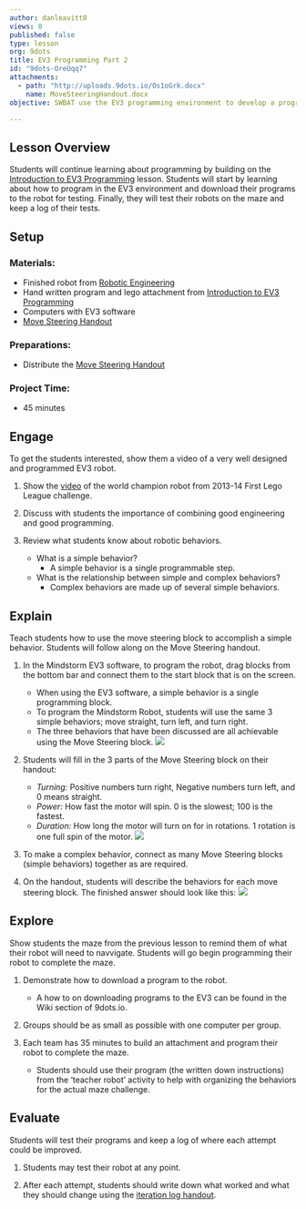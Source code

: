 ```yaml
---
author: danleavitt0
views: 0
published: false
type: lesson
org: 9dots
title: EV3 Programming Part 2
id: "9dots-OreUqq7"
attachments: 
  - path: "http://uploads.9dots.io/Os1oGrk.docx"
    name: MoveSteeringHandout.docx
objective: SWBAT use the EV3 programming environment to develop a program for their robot that can guide it through a maze.

---
```


## Lesson Overview
Students will continue learning about programming by building on the [Introduction to EV3 Programming](http://www.9dots.io/9dots/OiQXe4e) lesson. Students will start by learning about how to program in the EV3 environment and download their programs to the robot for testing. Finally, they will test their robots on the maze and keep a log of their tests. 

## Setup

### Materials:

- Finished robot from [Robotic Engineering](http://www.9dots.io/9dots/OJ8iMiY)
- Hand written program and lego attachment from [Introduction to EV3 Programming](http://www.9dots.io/9dots/OiQXe4e)
- Computers with EV3 software
- [Move Steering Handout](http://uploads.9dots.io/Os1oGrk.docx)

### Preparations:

- Distribute the [Move Steering Handout](http://uploads.9dots.io/Os1oGrk.docx)

### Project Time:

- 45 minutes

## Engage
To get the students interested, show them a video of a very well designed and programmed EV3 robot.

1. Show the [video](https://www.youtube.com/watch?v=wzDjg595AiU) of the world champion robot from 2013-14 First Lego League challenge.

2. Discuss with students the importance of combining good engineering and good programming.

3. Review what students know about robotic behaviors.
	- What is a simple behavior?
    	- A simple behavior is a single programmable step.
    - What is the relationship between simple and complex behaviors?
    	- Complex behaviors are made up of several simple behaviors.

## Explain 
Teach students how to use the move steering block to accomplish a simple behavior. Students will follow along on the Move Steering handout.

1. In the Mindstorm EV3 software, to program the robot, drag blocks from the bottom bar and connect them to the start block that is on the screen. 
	- When using the EV3 software, a simple behavior is a single programming block.
	- To program the Mindstorm Robot, students will use the same 3 simple behaviors; move straight, turn left, and turn right. 
	- The three behaviors that have been discussed are all achievable using the Move Steering block.
![](http://uploads.9dots.io/OiQbdRA_md.jpg) 

2. Students will fill in the 3 parts of the Move Steering block on their handout:
	- *Turning:* Positive numbers turn right, Negative numbers turn left, and 0 means straight.
	- *Power:* How fast the motor will spin. 0 is the slowest; 100 is the fastest.
	- *Duration:* How long the motor will turn on for in rotations. 1 rotation is one full spin of the motor.
![](http://uploads.9dots.io/OiQc16D_md.jpg) 

3. To make a complex behavior, connect as many Move Steering blocks (simple behaviors) together as are required.

4. On the handout, students will describe the behaviors for each move steering block. The finished answer should look like this:
![](http://uploads.9dots.io/OiQcewv_md.jpg) 

## Explore
Show students the maze from the previous lesson to remind them of what their robot will need to navvigate. Students will go begin programming their robot to complete the maze.

1. Demonstrate how to download a program to the robot. 
	- A how to on downloading programs to the EV3 can be found in the Wiki section of 9dots.io.

2. Groups should be as small as possible with one computer per group. 

3. Each team has 35 minutes to build an attachment and program their robot to complete the maze. 
	- Students should use their program (the written down instructions) from the ‘teacher robot’ activity to help with organizing the behaviors for the actual maze challenge.

## Evaluate
Students will test their programs and keep a log of where each attempt could be improved.

1. Students may test their robot at any point. 

2. After each attempt, students should write down what worked and what they should change using the [iteration log handout]().
